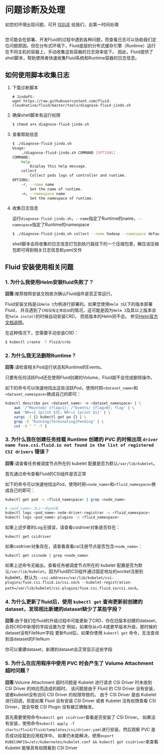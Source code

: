 # 问题诊断及处理

如您的环境出现问题，可开 [ISSUE](https://github.com/aliyun/alibabacloud-jindodata/issues) 给我们，会第一时间处理

##
您可能会在部署、开发Fluid的过程中遇到各种问题，而查看日志可以协助我们定位问题原因。但在分布式环境下，Fluid底层的分布式缓存引擎（Runtime）运行在不同主机的容器上，手动收集这些容器的日志效率低下。
因此，Fluid提供了shell脚本，帮助使用者快速收集Fluid系统和Runtime容器的日志信息。

## 如何使用脚本收集日志

1. 下载诊断脚本

   ```shell
   # JindoFS:
   wget https://raw.githubusercontent.com/fluid-cloudnative/fluid/master/tools/diagnose-fluid-jindo.sh
   ```

2. 确保shell脚本有运行权限
    ```bash
    $ chmod a+x diagnose-fluid-jindo.sh
    ```
   
3. 查看帮助信息

    ```bash
    $ ./diagnose-fluid-jindo.sh
    Usage:
        ./diagnose-fluid-jindo.sh COMMAND [OPTIONS]
    COMMAND:
        help
            Display this help message.
        collect
            Collect pods logs of controller and runtime.
    OPTIONS:
        -r, --name name
            Set the name of runtime.
        -n, --namespace name
            Set the namespace of runtime.
    ```

4. 收集日志信息

    运行`diagnose-fluid-jindo.sh`，`--name`指定了Runtime的name，`--namespace`指定了Runtime的namespace
    
    ```bash
    $ ./diagnose-fluid-jindo.sh collect --name hadoop --namespace default
    ```
    
    shell脚本会将收集的日志信息打包到执行路径下的一个压缩包里，解压该压缩包即可得到相关日志信息和yaml文件


## Fluid 安装使用相关问题

### 1. 为什么我使用Helm安装fluid失败了？

**回答**:推荐按照安装文档依次确认Fluid组件是否正常运行。

Fluid安装文档是以`Helm 3`为例进行部署的。如果您使用`Helm 3`以下的版本部署Fluid，
并且遇到了`CRD没有正常启动`的情况，这可能是因为`Helm 3`及其以上版本会在`helm install`的时候自动安装CRD，
而低版本的Helm则不会。
参见[Helm官方文档说明](https://helm.sh/docs/chart_best_practices/custom_resource_definitions/)。

在这种情况下，您需要手动安装CRD：
```bash
$ kubectl create -f fluid/crds
```

### 2. 为什么我无法删除Runtime？

**回答**:请检查相关Pod运行状态和Runtime的Events。

只要有任何活跃Pod还在使用Fluid创建的Volume，Fluid就不会完成删除操作。

如下的命令可以快速地找出这些活跃Pod，使用时把`<dataset_name>`和`<dataset_namespace>`换成自己的即可：
```bash
kubectl describe pvc <dataset_name> -n <dataset_namespace> | \
	awk '/^Mounted/ {flag=1}; /^Events/ {flag=0}; flag' | \
	awk 'NR==1 {print $3}; NR!=1 {print $1}' | \
	xargs -I {} kubectl get po {} | \
	grep -E "Running|Terminating|Pending" | \
	cut -d " " -f 1
```

### 3. 为什么我在创建任务挂载 Runtime 创建的 PVC 的时候出现 `driver name fuse.csi.fluid.io not found in the list of registered CSI drivers` 错误？

**回答**:请查看任务被调度节点所在的 kubelet 配置是否为默认`/var/lib/kubelet`。

首先通过命令查看Fluid的CSI组件是否正常

如下的命令可以快速地找出Pod，使用时把`<node_name>`和`<fluid_namespace>`换成自己的即可：
```bash
kubectl get pod -n <fluid_namespace> | grep <node_name>

# <pod_name> 为上一步pod名
kubectl logs <pod_name> node-driver-registrar -n <fluid_namespace>
kubectl logs <pod_name> plugins -n <fluid_namespace>
```

如果上述步骤的Log无错误，请查看csidriver对象是否存在：
```
kubectl get csidriver
```
如果csidriver对象存在，请查看查看csi注册节点是否包含`<node_name>`：
```
kubectl get csinode | grep <node_name>
```
如果上述命令无输出，查看任务被调度节点所在的 kubelet 配置是否为默认`/var/lib/kubelet`。因为Fluid的CSI组件通过固定地址的socket注册到kubelet，默认为`--csi-address=/var/lib/kubelet/csi-plugins/fuse.csi.fluid.io/csi.sock --kubelet-registration-path=/var/lib/kubelet/csi-plugins/fuse.csi.fluid.io/csi.sock`。


### 4. 为什么更新了fluid后，使用 `kubectl get` 查询更新前创建的dataset，发现相比新建的dataset缺少了某些字段？

**回答**:由于我们在fluid的升级过程中可能更新了CRD，你在旧版本创建的dataset，会将CRD中新增的字段设置为空
例如，如果你从v0.4或更早版本升级，那时候的dataset没有FileNum字段
更新fluid后，如果你使用 `kubectl get` 命令，无法查询到该dataset的FileNum

你可以重建dataset，新建的dataset会正常显示这些字段

### 5. 为什么在应用程序中使用 PVC 时会产生了 Volume Attachment 超时问题？
**回答**:Volume Attachment 超时问题是 Kubelet 进行请求 CSI Driver 时未收到 CSI Driver 的响应而造成的超时。
该问题是由于 Fluid 的 CSI Driver 没有安装，或者kubelet没有访问 CSI Driver 的权限导致的。
由于 CSI Driver 是由 Kubelet 进行回调，但是如果 Fluid 没有安装 CSI Driver 或者 Kubelet 没有权限查看 CSI Driver，就会导致 CSI Plugin 没有被正确触发。

首先需要使用命令`kubectl get csidriver`查看是否安装了 CSI Driver。
如果没有安装，使用命令`kubectl apply -f charts/fluid/fluid/templates/csi/driver.yaml`进行安装，然后观察 PVC 是否成功挂载到应用程序中。
如果仍未能解决，使用`export KUBECONFIG=/etc/kubernetes/kubelet.conf && kubectl get csidriver`来查看 Kubelet 能够具有权限看到 CSI Driver
